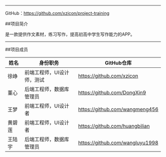 # 
----
GitHub：https://github.com/xzicon/project-training

##项目简介

是一款提供作文素材，练习写作，提高初高中学生写作能力的APP。

----
##项目成员

姓名|身份职务|GitHub仓库
-|-|-
|徐峥   | 前端工程师，UI设计师，测试 | https://github.com/xzicon      |
|董心   | 后端工程师，数据库管理员   | https://github.com/DongXin9    |
|王梦   | 前端工程师，UI设计者       | https://github.com/wangmeng456 |
|黄碧莲 | 前端工程师，UI设计者       | https://github.com/huangbilian |
|王陆宇 | 后端工程师，数据库管理员   | https://github.com/wangluyu1998|

